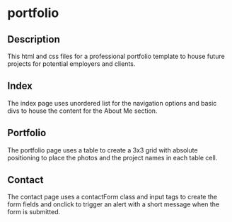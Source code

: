 # portfolio

## Description
This html and css files for a professional portfolio template to house future projects for potential employers and clients.

## Index
The index page uses unordered list for the navigation options and basic divs to house the content for the About Me section.

## Portfolio
The portfolio page uses a table to create a 3x3 grid with absolute positioning to place the photos and the project names in each table cell.

## Contact
The contact page uses a contactForm class and input tags to create the form fields and onclick to trigger an alert with a short message when the form is submitted.